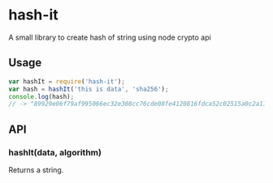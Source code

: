 # hash-it
A small library to create hash of string using node crypto api


## Usage

```js
var hashIt = require('hash-it');
var hash = hashIt('this is data', 'sha256');
console.log(hash);
// -> "89929e06f79af995066ec32e308cc76cde08fe4120816fdca52c02515a0c2a11"
```

## API

### hashIt(data, algorithm)

Returns a string.


